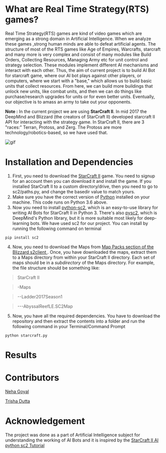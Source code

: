 # What are Real Time Strategy(RTS) games?

Real Time Strategy(RTS) games are kind of video
games which are emerging as a strong domain in
Artificial Intelligence. When we analyze these
games ,strong human minds are able to defeat artificial
agents. The structure of most of the RTS games like Age
of Empires, Warcrafts, starcraft and many more is very
complex and consist of many modules like Build
Orders, Collecting Resources, Managing Army etc for
unit control and strategy selection. These modules
implement different AI mechanisms and interact with
each other. Thus, the aim of current project is to build AI Bot for starcraft game,  where our AI bot plays against other players, or computers, where we start with a "base," which allows us to build basic units that collect resources. From here, we can build more buildings that unlock new units, like combat units, and then we can do things like purchase/research upgrades for units or for even better units. Eventually, our objective is to amass an army to take out your opponents.

**Note :** In the current project we are using **StarCraft II**. In mid 2017 the DeepMind and Blizzard (the creators of StarCraft II) developed starcraft II API for interacting with the strategy game. In StarCraft II, there are 3 "races:" Terran, Protoss, and Zerg. The Protoss are more technology/robotics-based, so we have used that.

![gif](https://github.com/Devashi-Choudhary/StarCraft-Computer-Vs-AI-Bot/blob/master/ReadMe_Images/giphy.gif)

# Installation and Dependencies

1. First, you need to download the [StarCraft II](https://www.blizzard.com/en-us/download) game. You need to signup for an account then you can download it and install the game. If you installed StarCraft II to a custom directory/drive, then you need to go to sc2/paths.py, and change the basedir value to match yours. 
2. Make sure you have the correct version of [Python](https://www.python.org/downloads/windows/) installed on your machine. This code runs on Python 3.6 above.
3. Now you need to install [python-sc2](https://github.com/Dentosal/python-sc2), which is an easy-to-use library for writing AI Bots for StarCraft II in Python 3. There's also [pysc2](https://github.com/deepmind/pysc2#:~:text=Get%20StarCraft%20II,the%20API%2C%20which%20is%203.16.), which is DeepMind's Python library, but it is more suitable most likely for deep-learning bots. We have used sc2 for our project. You can install by running the following command on terminal

`pip install sc2`

4. Now, you need to download the Maps from [Map Packs section of the Blizzard s2client ](https://github.com/Blizzard/s2client-proto#map-packs). Once, you have downloaded the maps, extract them to a Maps directory from within your StarCraft II directory. Each set of maps should be in a *subdirectory* of the Maps directory. For example, the file structure should be something like:

> StarCraft II

> -Maps

> --Ladder2017Season1

> ---AbyssalReefLE.SC2Map

5. Now, you have all the required dependencies. You have to download the repository and then extract the contents into a folder and run the following command in your Terminal/Command Prompt

`python starcraft.py`

# Results


# Contributors

[Neha Goyal](https://github.com/Neha-16)

[Trisha Dutta](https://github.com/Trisha73)

# Acknowledgement

The project was done as a part of Artificial Intelligence subject for understanding the working of AI Bots and it is inspired by the [StarCraft II AI python sc2 Tutorial](https://pythonprogramming.net/starcraft-ii-ai-python-sc2-tutorial/) 
